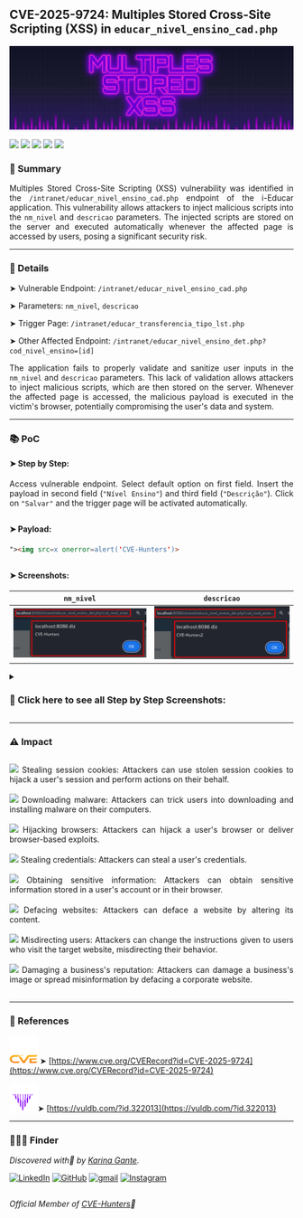## CVE-2025-9724: Multiples Stored Cross-Site Scripting (XSS) in `educar_nivel_ensino_cad.php` 

![](https://github.com/KarinaGante/KG-Sec/raw/main/CVEs/images/arts/multiplesStoredXssBanner2.png)

[![](https://img.shields.io/badge/🌸-CVE--2025--9724-dd53bc)](https://www.cve.org/CVERecord?id=CVE-2025-9724) ![](https://img.shields.io/badge/i--Educar-Multiples_Stored_XSS-291b3e) [![](https://img.shields.io/badge/💜-Found_by:_Karina_Gante-AA07FF)](https://karinagante.github.io/) ![](https://img.shields.io/badge/%F0%9F%92%A1-Moderate_Severity-ffd700) [![](https://img.shields.io/badge/🧬-Member_of:_CVE--Hunters-6407ab)](https://www.cvehunters.com/)

### 📝 Summary

<p align="justify">Multiples Stored Cross-Site Scripting (XSS) vulnerability was identified in the <code>/intranet/educar_nivel_ensino_cad.php</code> endpoint of the i-Educar application. This vulnerability allows attackers to inject malicious scripts into the <code>nm_nivel</code> and <code>descricao</code> parameters. The injected scripts are stored on the server and executed automatically whenever the affected page is accessed by users, posing a significant security risk.</p>

---

### 🔎 Details

➤ Vulnerable Endpoint: `/intranet/educar_nivel_ensino_cad.php`

➤ Parameters: `nm_nivel`, `descricao`

➤ Trigger Page: `/intranet/educar_transferencia_tipo_lst.php`

➤ Other Affected Endpoint: `/intranet/educar_nivel_ensino_det.php?cod_nivel_ensino=[id]`

<p align="justify">The application fails to properly validate and sanitize user inputs in the <code>nm_nivel</code> and <code>descricao</code> parameters. This lack of validation allows attackers to inject malicious scripts, which are then stored on the server. Whenever the affected page is accessed, the malicious payload is executed in the victim's browser, potentially compromising the user's data and system.</p>

---

### 📚 PoC

#### ➤ Step by Step:

<p align="justify">Access vulnerable endpoint. Select default option on first field. Insert the payload in second field (<code>"Nível Ensino"</code>) and third field (<code>"Descrição"</code>). Click on <code>"Salvar"</code> and the trigger page will be activated automatically.</p>

##

#### ➤ Payload:

````html
"><img src=x onerror=alert('CVE-Hunters')>
````
##

#### ➤ Screenshots:

|   `nm_nivel`         |    `descricao`        |
|:------------:|:------------:|
| ![](https://github.com/KarinaGante/KG-Sec/raw/main/CVEs/images/storedXss76.png)    | ![](https://github.com/KarinaGante/KG-Sec/raw/main/CVEs/images/storedXss77.png) |

<details>
<summary><h3>📂 Click here to see all Step by Step Screenshots:</h3></summary>
<br>

![](https://github.com/KarinaGante/KG-Sec/raw/main/CVEs/images/storedXss73.png)

<br>

![](https://github.com/KarinaGante/KG-Sec/raw/main/CVEs/images/storedXss74.png)

<br>

![](https://github.com/KarinaGante/KG-Sec/raw/main/CVEs/images/storedXss75.png)


##

<p align="justify">If click on new register in trigger page, can be redirected to other affected endpoint: <code>"/intranet/educar_nivel_ensino_det.php?cod_nivel_ensino=[id]"</code>, confirming that the two fields is vulnerable.</p>

<br>

![](https://github.com/KarinaGante/KG-Sec/raw/main/CVEs/images/storedXss76.png)

<br>

![](https://github.com/KarinaGante/KG-Sec/raw/main/CVEs/images/storedXss77.png)
</details>

---


### ⚠️ Impact

##

<p align="justify">
<img src="https://img.shields.io/badge/%E2%80%A2-dd53bc"> Stealing session cookies: Attackers can use stolen session cookies to hijack a user's session and perform actions on their behalf.<br><br>
<img src="https://img.shields.io/badge/%E2%80%A2-dd53bc"> Downloading malware: Attackers can trick users into downloading and installing malware on their computers.<br><br>
<img src="https://img.shields.io/badge/%E2%80%A2-dd53bc"> Hijacking browsers: Attackers can hijack a user's browser or deliver browser-based exploits.<br><br>
<img src="https://img.shields.io/badge/%E2%80%A2-dd53bc"> Stealing credentials: Attackers can steal a user's credentials.<br><br>
<img src="https://img.shields.io/badge/%E2%80%A2-dd53bc"> Obtaining sensitive information: Attackers can obtain sensitive information stored in a user's account or in their browser.<br><br>
<img src="https://img.shields.io/badge/%E2%80%A2-dd53bc"> Defacing websites: Attackers can deface a website by altering its content.<br><br>
<img src="https://img.shields.io/badge/%E2%80%A2-dd53bc"> Misdirecting users: Attackers can change the instructions given to users who visit the target website, misdirecting their behavior.<br><br>
<img src="https://img.shields.io/badge/%E2%80%A2-dd53bc"> Damaging a business's reputation: Attackers can damage a business's image or spread misinformation by defacing a corporate website.<br><br>
</p>

---

### 🔗 References

![](https://github.com/KarinaGante/KG-Sec/raw/main/CVEs/images/logos/cve.png) ➤ [https://www.cve.org/CVERecord?id=CVE-2025-9724](https://www.cve.org/CVERecord?id=CVE-2025-9724)

![](https://github.com/KarinaGante/KG-Sec/raw/main/CVEs/images/logos/vulDB.png)➤ [https://vuldb.com/?id.322013](https://vuldb.com/?id.322013)

---

### 🕵🏻‍♀️ Finder

*Discovered with💜 by [Karina Gante](https://karinagante.github.io/).* 

[![LinkedIn](https://skillicons.dev/icons?i=linkedin&theme=dark)](https://www.linkedin.com/in/karina-gante/)
[![GitHub](https://skillicons.dev/icons?i=github&theme=dark)](https://www.github.com/KarinaGante/)
[![gmail](https://skillicons.dev/icons?i=gmail&theme=dark)](mailto:karina.gante1@gmail.com)
[![Instagram](https://skillicons.dev/icons?i=instagram&theme=dark)](https://www.instagram.com/karinovisk02/)

##

*Official Member of [CVE-Hunters](https://www.cvehunters.com/)🏹*
